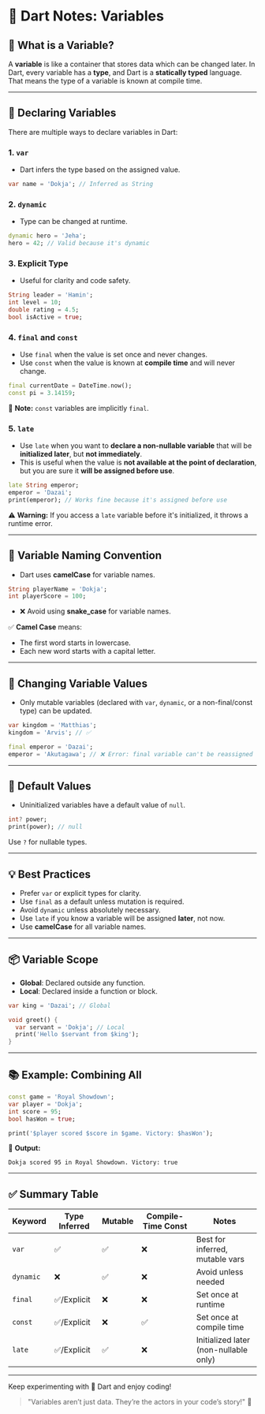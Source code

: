 # 🐬 Dart Notes: Variables

## 📌 What is a Variable?

A **variable** is like a container that stores data which can be changed later. In Dart, every variable has a **type**, and Dart is a **statically typed** language. That means the type of a variable is known at compile time.

---

## 🎯 Declaring Variables

There are multiple ways to declare variables in Dart:

### 1. `var`

* Dart infers the type based on the assigned value.

```dart
var name = 'Dokja'; // Inferred as String
```

### 2. `dynamic`

* Type can be changed at runtime.

```dart
dynamic hero = 'Jeha';
hero = 42; // Valid because it's dynamic
```

### 3. Explicit Type

* Useful for clarity and code safety.

```dart
String leader = 'Hamin';
int level = 10;
double rating = 4.5;
bool isActive = true;
```

### 4. `final` and `const`

* Use `final` when the value is set once and never changes.
* Use `const` when the value is known at **compile time** and will never change.

```dart
final currentDate = DateTime.now();
const pi = 3.14159;
```

🧐 **Note:** `const` variables are implicitly `final`.

### 5. `late`

* Use `late` when you want to **declare a non-nullable variable** that will be **initialized later**, but **not immediately**.
* This is useful when the value is **not available at the point of declaration**, but you are sure it **will be assigned before use**.

```dart
late String emperor;
emperor = 'Dazai';
print(emperor); // Works fine because it's assigned before use
```

⚠️ **Warning:** If you access a `late` variable before it's initialized, it throws a runtime error.

---

## 🧾 Variable Naming Convention

* Dart uses **camelCase** for variable names.

```dart
String playerName = 'Dokja';
int playerScore = 100;
```

* ❌ Avoid using **snake\_case** for variable names.

✅ **Camel Case** means:

* The first word starts in lowercase.
* Each new word starts with a capital letter.

---

## 🔁 Changing Variable Values

* Only mutable variables (declared with `var`, `dynamic`, or a non-final/const type) can be updated.

```dart
var kingdom = 'Matthias';
kingdom = 'Arvis'; // ✅

final emperor = 'Dazai';
emperor = 'Akutagawa'; // ❌ Error: final variable can't be reassigned
```

---

## 🔄 Default Values

* Uninitialized variables have a default value of `null`.

```dart
int? power;
print(power); // null
```

Use `?` for nullable types.

---

## 💡 Best Practices

* Prefer `var` or explicit types for clarity.
* Use `final` as a default unless mutation is required.
* Avoid `dynamic` unless absolutely necessary.
* Use `late` if you know a variable will be assigned **later**, not now.
* Use **camelCase** for all variable names.

---

## 📦 Variable Scope

* **Global**: Declared outside any function.
* **Local**: Declared inside a function or block.

```dart
var king = 'Dazai'; // Global

void greet() {
  var servant = 'Dokja'; // Local
  print('Hello $servant from $king');
}
```

---

## 📚 Example: Combining All

```dart
const game = 'Royal Showdown';
var player = 'Dokja';
int score = 95;
bool hasWon = true;

print('$player scored $score in $game. Victory: $hasWon');
```

🧾 **Output:**

```
Dokja scored 95 in Royal Showdown. Victory: true
```

---

## ✅ Summary Table

| Keyword   | Type Inferred | Mutable | Compile-Time Const | Notes                                 |
| --------- | ------------- | ------- | ------------------ | ------------------------------------- |
| `var`     | ✅             | ✅       | ❌                  | Best for inferred, mutable vars       |
| `dynamic` | ❌             | ✅       | ❌                  | Avoid unless needed                   |
| `final`   | ✅/Explicit    | ❌       | ❌                  | Set once at runtime                   |
| `const`   | ✅/Explicit    | ❌       | ✅                  | Set once at compile time              |
| `late`    | ✅/Explicit    | ✅       | ❌                  | Initialized later (non-nullable only) |

---

Keep experimenting with 🐬 Dart and enjoy coding!

> "Variables aren’t just data. They’re the actors in your code’s story!" 💙
